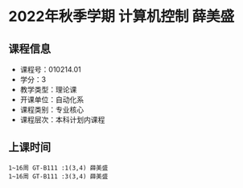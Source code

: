 # 2022年秋季学期 计算机控制 薛美盛






## 课程信息

- 课程号：010214.01
- 学分：3
- 教学类型：理论课
- 开课单位：自动化系
- 课程类别：专业核心
- 课程层次：本科计划内课程

## 上课时间

```
1~16周 GT-B111 :1(3,4) 薛美盛
1~16周 GT-B111 :3(3,4) 薛美盛
```

